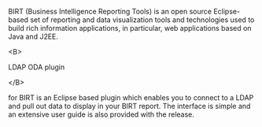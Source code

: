 BIRT (Business Intelligence Reporting Tools) is an open source Eclipse-based set of reporting and data visualization tools and technologies used to build rich information applications, in particular, web applications based on Java and J2EE.



&lt;B&gt;

LDAP ODA plugin

&lt;/B&gt;

 for BIRT is an Eclipse based plugin which enables you to connect to a LDAP and pull out data to display in your BIRT report. The interface is simple and an extensive user guide is also provided with the release.